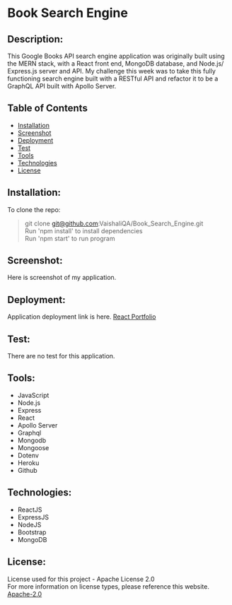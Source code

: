 # Book Search Engine

## Description:

This Google Books API search engine application was originally built using the MERN stack, with a React front end, MongoDB database, and Node.js/ Express.js server and API. My challenge this week was to take this fully functioning search engine built with a RESTful API and refactor it to be a GraphQL API built with Apollo Server. 

## Table of Contents

- [Installation](#installation)
- [Screenshot](#screenshot)
- [Deployment](#deployment)
- [Test](#test)
- [Tools](#tools)
- [Technologies](#technologies)
- [License](#license)

## Installation:

To clone the repo: <br>

> git clone git@github.com:VaishaliQA/Book_Search_Engine.git <br>
> Run 'npm install' to install dependencies <br>
> Run 'npm start' to run program <br>

## Screenshot:

Here is screenshot of my application.

## Deployment:

Application deployment link is here.
<a href="https://vaishaliqa.github.io/React-Portfolio/"> React Portfolio </a>

## Test:

There are no test for this application.

## Tools:

- JavaScript
- Node.js
- Express
- React
- Apollo Server
- Graphql
- Mongodb
- Mongoose
- Dotenv
- Heroku
- Github

## Technologies:

- ReactJS
- ExpressJS
- NodeJS
- Bootstrap
- MongoDB

## License:

License used for this project - Apache License 2.0 <br>
For more information on license types, please reference this website. <br>
<a href="LICENSE"> Apache-2.0 </a>
